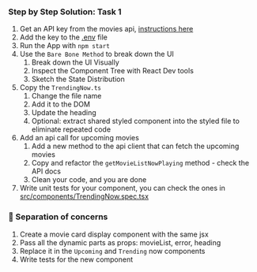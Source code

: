 ### Step by Step Solution: Task 1

1. Get an API key from the movies api, [instructions here](https://developers.themoviedb.org/3)
2. Add the key to the [.env](.env) file
3. Run the App with `npm start`
4. Use the `Bare Bone Method` to break down the UI
   1. Break down the UI Visually
   2. Inspect the Component Tree with React Dev tools
   3. Sketch the State Distribution
5. Copy the `TrendingNow.ts`
   1. Change the file name
   2. Add it to the DOM
   3. Update the heading
   4. Optional: extract shared styled component into the styled file to eliminate repeated code
6. Add an api call for upcoming movies
   1. Add a new method to the api client that can fetch the upcoming movies
   2. Copy and refactor the `getMovieListNowPlaying` method - check the API docs
   3. Clean your code, and you are done
7. Write unit tests for your component, you can check the ones in [src/components/TrendingNow.spec.tsx](src/components/TrendingNow.spec.tsx)

### :file_folder: Separation of concerns

1. Create a movie card display component with the same jsx
2. Pass all the dynamic parts as props: movieList, error, heading
3. Replace it in the `Upcoming` and `Trending` now components
4. Write tests for the new component
